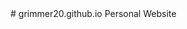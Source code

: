 <!DOCTYPE html>
<html>
<head>
	<link rel="stylesheet" type="text/css" href="style.css">
	<title> Personal Website</title>

</head>
<body>
# grimmer20.github.io
Personal Website
</body>
</html>



